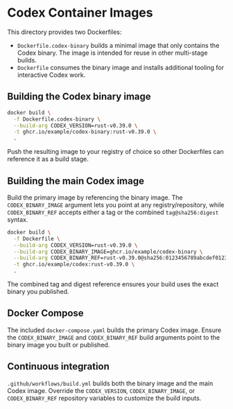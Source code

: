 # Codex Container Images

This directory provides two Dockerfiles:

- `Dockerfile.codex-binary` builds a minimal image that only contains the Codex binary.  The image is intended for reuse in other multi-stage builds.
- `Dockerfile` consumes the binary image and installs additional tooling for interactive Codex work.

## Building the Codex binary image

```bash
docker build \
  -f Dockerfile.codex-binary \
  --build-arg CODEX_VERSION=rust-v0.39.0 \
  -t ghcr.io/example/codex-binary:rust-v0.39.0 \
  .
```

Push the resulting image to your registry of choice so other Dockerfiles can reference it as a build stage.

## Building the main Codex image

Build the primary image by referencing the binary image.  The `CODEX_BINARY_IMAGE` argument lets you point at any registry/repository, while `CODEX_BINARY_REF` accepts either a tag or the combined `tag@sha256:digest` syntax.

```bash
docker build \
  -f Dockerfile \
  --build-arg CODEX_VERSION=rust-v0.39.0 \
  --build-arg CODEX_BINARY_IMAGE=ghcr.io/example/codex-binary \
  --build-arg CODEX_BINARY_REF=rust-v0.39.0@sha256:0123456789abcdef0123456789abcdef0123456789abcdef0123456789abcdef \
  -t ghcr.io/example/codex:rust-v0.39.0 \
  .
```

The combined tag and digest reference ensures your build uses the exact binary you published.

## Docker Compose

The included `docker-compose.yaml` builds the primary Codex image.  Ensure the `CODEX_BINARY_IMAGE` and `CODEX_BINARY_REF` build arguments point to the binary image you built or published.

## Continuous integration

`.github/workflows/build.yml` builds both the binary image and the main Codex image.  Override the `CODEX_VERSION`, `CODEX_BINARY_IMAGE`, or `CODEX_BINARY_REF` repository variables to customize the build inputs.
